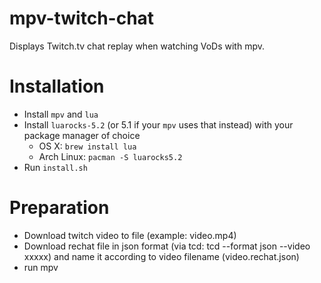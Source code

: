 # mpv-twitch-chat

Displays Twitch.tv chat replay when watching VoDs with mpv.

# Installation

- Install `mpv` and `lua`
- Install `luarocks-5.2` (or 5.1 if your `mpv` uses that instead) with your package manager of choice
	- OS X: `brew install lua`
	- Arch Linux: `pacman -S luarocks5.2`
- Run `install.sh`

# Preparation

- Download twitch video to file (example: video.mp4)
- Download rechat file in json format (via tcd: tcd --format json --video xxxxx) and name it according to video filename (video.rechat.json)
- run mpv
